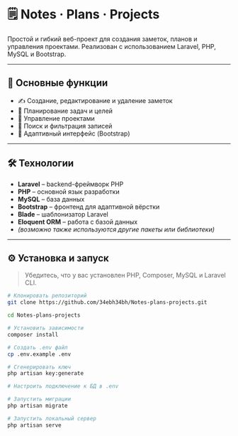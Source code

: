 # 🗒️ Notes · Plans · Projects

Простой и гибкий веб-проект для создания заметок, планов и управления проектами. Реализован с использованием Laravel, PHP, MySQL и Bootstrap.

---

## 🚀 Основные функции

- ✍️ Создание, редактирование и удаление заметок
- 📅 Планирование задач и целей
- 📂 Управление проектами
- 🔎 Поиск и фильтрация записей
- 📱 Адаптивный интерфейс (Bootstrap)

---

## 🛠️ Технологии

- **Laravel** – backend-фреймворк PHP
- **PHP** – основной язык разработки
- **MySQL** – база данных
- **Bootstrap** – фронтенд для адаптивной вёрстки
- **Blade** – шаблонизатор Laravel
- **Eloquent ORM** – работа с базой данных
- *(возможно также используются другие пакеты или библиотеки)*

---

## ⚙️ Установка и запуск

> Убедитесь, что у вас установлен PHP, Composer, MySQL и Laravel CLI.

```bash
# Клонировать репозиторий
git clone https://github.com/34ebh34bh/Notes-plans-projects.git

cd Notes-plans-projects

# Установить зависимости
composer install

# Создать .env файл
cp .env.example .env

# Сгенерировать ключ
php artisan key:generate

# Настроить подключение к БД в .env

# Запустить миграции
php artisan migrate

# Запустить локальный сервер
php artisan serve
